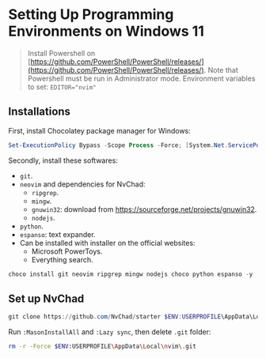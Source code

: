 # Setting Up Programming Environments on Windows 11

> Install Powershell on [https://github.com/PowerShell/PowerShell/releases/](https://github.com/PowerShell/PowerShell/releases/).
> Note that Powershell must be run in Administrator mode.
> Environment variables to set: `EDITOR="nvim"`

## Installations

First, install Chocolatey package manager for Windows:

```powershell
Set-ExecutionPolicy Bypass -Scope Process -Force; [System.Net.ServicePointManager]::SecurityProtocol = [System.Net.ServicePointManager]::SecurityProtocol -bor 3072; iex ((New-Object System.Net.WebClient).DownloadString('https://community.chocolatey.org/install.ps1'))
```

Secondly, install these softwares:

- `git`.
- `neovim` and dependencies for NvChad:
    - `ripgrep`.
    - `mingw`.
    - `gnuwin32`: download from <https://sourceforge.net/projects/gnuwin32>.
    - `nodejs`.
- `python`.
- `espanso`: text expander.
- Can be installed with installer on the official websites:
    - Microsoft PowerToys.
    - Everything search.

```powershell
choco install git neovim ripgrep mingw nodejs choco python espanso -y
```

## Set up NvChad

```powershell
git clone https://github.com/NvChad/starter $ENV:USERPROFILE\AppData\Local\nvim && nvim
```

Run `:MasonInstallAll` and `:Lazy sync`, then delete `.git` folder:

```bash
rm -r -Force $ENV:USERPROFILE\AppData\Local\nvim\.git
```

